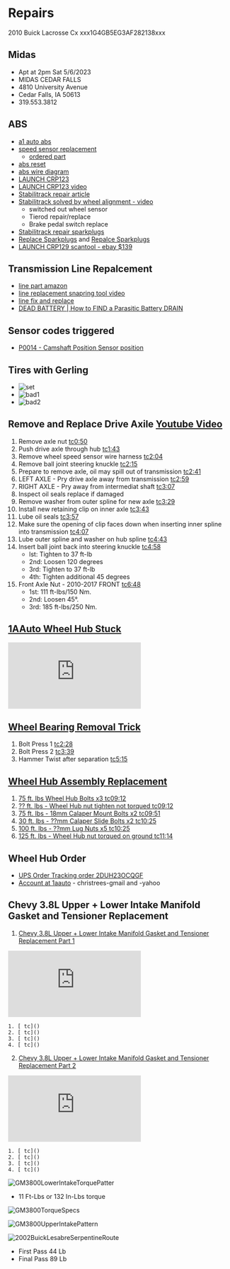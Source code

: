 # Repairs
2010 Buick Lacrosse Cx xxx1G4GB5EG3AF282138xxx

## Midas 
- Apt at 2pm Sat 5/6/2023
- MIDAS CEDAR FALLS
- 4810 University Avenue
- Cedar Falls, IA 50613
- 319.553.3812

## ABS
- [a1 auto abs](https://www.youtube.com/watch?v=W6Yu6yKyTyI)
- [speed sensor replacement](https://www.youtube.com/watch?v=5TgcsDlkoRU&t=22s)
    - [ordered part](https://www.carparts.com/ABS-Speed-Sensor/Replacement/RB31080016?utm_term=product_summary&bsft_aaid=e748ae88-c8ab-4fa9-b03d-ced7c4a6fd33&bsft_eid=967862f1-46a4-508a-7228-29455d807cd2&utm_campaign=cped2021_transactional_shippingnotification&utm_source=blueshift&utm_medium=email&utm_content=cped2021_transactional_shippingnotification&bsft_clkid=48893c80-b67a-4c43-ad9d-001f2fcb4563&bsft_uid=c73e3f99-5036-45e8-b63d-bdde54108447&bsft_mid=9c4c6bd7-c658-405b-832b-3b8c539be0c9&bsft_txnid=f7c27637-764e-4820-92a2-4284ba83ff40&bsft_mime_type=html&bsft_ek=2023-04-27T16%3A11%3A05Z&bsft_lx=37&bsft_tv=308&cpcoupon=TLP5UIMNU9A8VQ2)
- [abs reset](https://www.wheelsjoint.com/buick-lacrosse-abs-light-is-on-causes-and-how-to-reset/)
- [abs wire diagram](https://portal-diagnostov.com/en/2020/04/04/anti-lock-brakes-buick-lacrosse-cxl-2009-system-wiring-diagrams/)
- [LAUNCH CRP123](https://www.amazon.com/dp/B07RLF8FBC?SubscriptionId=AKIAJO7E5OLQ67NVPFZA)
- [LAUNCH CRP123 video](https://www.youtube.com/watch?v=AIR6qKu2rr4)
- [Stabilitrack repair article](https://autovfix.com/service-stabilitrak/https://autovfix.com/service-stabilitrak/)
- [Stabilitrack solved by wheel alignment - video](https://www.youtube.com/watch?v=qWV6p3KnqFk)
    - switched out wheel sensor
    - Tierod repair/replace
    - Brake pedal switch replace
 - [Stabilitrack repair sparkplugs]()
 - [Replace Sparkplugs](https://www.youtube.com/watch?v=V1fGYUqJ_U0) and [Repalce Sparkplugs](https://www.youtube.com/watch?v=2Lv7okn-t8k)
 - [LAUNCH CRP129 scantool - ebay $139](https://www.ebay.com/itm/134550473627)

## Transmission Line Repalcement
- [line part amazon](https://www.amazon.com/ACDelco-15817233-Equipment-Automatic-Transmission/dp/B0049OI4J2/ref=asc_df_B0049OI4J2/?tag=hyprod-20&linkCode=df0&hvadid=312098740701&hvpos=&hvnetw=g&hvrand=9671286656257107219&hvpone=&hvptwo=&hvqmt=&hvdev=c&hvdvcmdl=&hvlocint=&hvlocphy=9018109&hvtargid=pla-450298846723&psc=1)
- [line replacement snapring tool video](https://www.youtube.com/watch?v=RR-rkhhserE)
- [line fix and replace](https://www.youtube.com/watch?v=gDKmf2IdHt4)
- [DEAD BATTERY | How to FIND a Parasitic Battery DRAIN](https://www.youtube.com/watch?v=rVScppKsfHs)

## Sensor codes triggered
- [P0014 - Camshaft Position Sensor position](https://www.youtube.com/watch?v=8iWlWzs9saQ)

## Tires with Gerling
- ![set](./BuickLaCrosse-Tires-Set-PXL_20230120_160556020.jpg)
- ![bad1](./BuickLaCrosse-Tires-bad1-PXL_20230120_154154249.jpg)
- ![bad2](./BuickLaCrosse-bad2-PXL_20230120_154149769.jpg)


## Remove and Replace Drive Axile [Youtube Video](https://www.youtube.com/watch?v=-PC1iuPzk4w)
1. Remove axle nut [tc0:50](https://youtu.be/-PC1iuPzk4w?t=50)
2. Push drive axle through hub [tc1:43](https://youtu.be/-PC1iuPzk4w?t=103)
3. Remove wheel speed sensor wire harness [tc2:04](https://youtu.be/-PC1iuPzk4w?t=124)
4. Remove ball joint steering knuckle [tc2:15](https://youtu.be/-PC1iuPzk4w?t=135)
5. Prepare to remove axle, oil may spill out of transmission [tc2:41](https://youtu.be/-PC1iuPzk4w?t=161)
6. LEFT AXLE - Pry drive axle away from transmission [tc2:59](https://youtu.be/-PC1iuPzk4w?t=179)
7. RIGHT AXLE - Pry away from intermediat shaft [tc3:07](https://youtu.be/-PC1iuPzk4w?t=187)
8. Inspect oil seals replace if damaged
9. Remove washer from outer spline for new axle [tc3:29](https://youtu.be/-PC1iuPzk4w?t=209)
10. Install new retaining clip on inner axle [tc3:43](https://youtu.be/-PC1iuPzk4w?t=223)
11. Lube oil seals [tc3:57](https://youtu.be/-PC1iuPzk4w?t=237)
12. Make sure the opening of clip faces down when inserting inner spline into transmission [tc4:07](https://youtu.be/-PC1iuPzk4w?t=247)
13. Lube outer spline and washer on hub spline [tc4:43](https://youtu.be/-PC1iuPzk4w?t=283)
14. Insert ball joint back into steering knuckle [tc4:58](https://youtu.be/-PC1iuPzk4w?t=298)
    - lst: Tighten to 37 ft-lb
    - 2nd: Loosen 120 degrees
    - 3rd: Tighten to 37 ft-lb
    - 4th: Tighten additional 45 degrees
15. Front Axle Nut - 2010-2017 FRONT [tc6:48](https://youtu.be/-PC1iuPzk4w?t=408)
    - 1st: 111 ft-lbs/150 Nm. 
    - 2nd: Loosen 45°. 
    - 3rd: 185 ft-lbs/250 Nm.

## [1AAuto Wheel Hub Stuck](https://www.youtube.com/watch?v=JKcgXmX8oBo)

<iframe src="https://www.youtube.com/embed/JKcgXmX8oBo" frameborder="0" allow="accelerometer; autoplay; clipboard-write; encrypted-media; gyroscope; picture-in-picture" allowfullscreen></iframe>

## [Wheel Bearing Removal Trick](https://www.youtube.com/watch?v=p9543-dMBRo)
1. Bolt Press 1 [tc2:28](https://youtu.be/p9543-dMBRo?t=148)
2. Bolt Press 2 [tc3:39](https://youtu.be/p9543-dMBRo?t=219)
3. Hammer Twist after separation [tc5:15](https://youtu.be/p9543-dMBRo?t=315)


## [Wheel Hub Assembly Replacement](https://www.youtube.com/watch?v=ca_cHOaBmsg)

1. [75 ft. lbs  Wheel Hub Bolts x3 tc09:12](https://youtu.be/ca_cHOaBmsg?t=552)
2. [?? ft. lbs - Wheel Hub nut tighten not torqued tc09:12](https://youtu.be/ca_cHOaBmsg?t=572)
3. [75 ft. lbs - 18mm Calaper Mount Bolts x2 tc09:51](https://youtu.be/ca_cHOaBmsg?t=591)
4. [30 ft. lbs - ??mm Calaper Slide Bolts x2 tc10:25](https://youtu.be/ca_cHOaBmsg?t=625)
5. [100 ft. lbs - ??mm Lug Nuts x5 tc10:25](https://youtu.be/ca_cHOaBmsg?t=625)
6. [125 ft. lbs - Wheel Hub nut torqued on ground tc11:14](https://youtu.be/ca_cHOaBmsg?t=674)

## Wheel Hub Order
- [UPS Order Tracking order 2DUH23OCQGF](https://www.ups.com/track?loc=en_US&tracknum=1Z1Y11010308193259&requester=ST/trackdetails)
- [Account at 1aauto](https://www.1aauto.com/account) - christrees-gmail and -yahoo


## Chevy 3.8L Upper + Lower Intake Manifold Gasket and Tensioner Replacement
1. [Chevy 3.8L Upper + Lower Intake Manifold Gasket and Tensioner Replacement Part 1](https://www.youtube.com/watch?v=gTLvnYVmrNQ)

<iframe src="https://www.youtube.com/embed/gTLvnYVmrNQ" frameborder="0" allow="accelerometer; autoplay; clipboard-write; encrypted-media; gyroscope; picture-in-picture" allowfullscreen></iframe>

    1. [ tc]()
    2. [ tc]()
    3. [ tc]()
    4. [ tc]()

2. [Chevy 3.8L Upper + Lower Intake Manifold Gasket and Tensioner Replacement Part 2](https://www.youtube.com/watch?v=1OtGtTF87mQ)

<iframe src="https://www.youtube.com/embed/1OtGtTF87mQ" frameborder="0" allow="accelerometer; autoplay; clipboard-write; encrypted-media; gyroscope; picture-in-picture" allowfullscreen></iframe>

    1. [ tc]()
    2. [ tc]()
    3. [ tc]()
    4. [ tc]()


![GM3800LowerIntakeTorquePatter](GM3800LowerIntakeTorquePatter.png)

- 11 Ft-Lbs or 132 In-Lbs torque

![GM3800TorqueSpecs](GM3800TorqueSpecs.png)

![GM3800UpperIntakePattern](GM3800UpperIntakePattern.png)

![2002BuickLesabreSerpentineRoute](2002BuickLesabreSerpentineRoute.png)

- First Pass 44 Lb
- Final Pass 89 Lb
